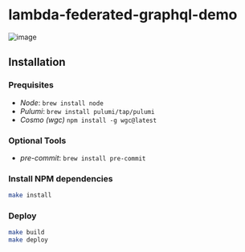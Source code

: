 # lambda-federated-graphql-demo
![image](https://github.com/cgund98/lambda-federated-graphql-demo/assets/17605568/bbb41ec3-275a-4abd-ae08-c7501f7e400f)

## Installation

### Prequisites

- _Node_: `brew install node`
- _Pulumi_: `brew install pulumi/tap/pulumi`
- _Cosmo (wgc)_ `npm install -g wgc@latest`

### Optional Tools

- _pre-commit_: `brew install pre-commit`

### Install NPM dependencies

```bash
make install
```

### Deploy

```bash
make build
make deploy
```

